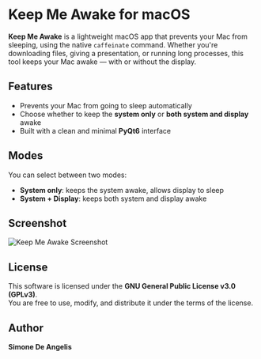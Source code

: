 # Keep Me Awake for macOS

**Keep Me Awake** is a lightweight macOS app that prevents your Mac from sleeping, using the native `caffeinate` command. Whether you're downloading files, giving a presentation, or running long processes, this tool keeps your Mac awake — with or without the display.

## Features

- Prevents your Mac from going to sleep automatically
- Choose whether to keep the **system only** or **both system and display** awake
- Built with a clean and minimal **PyQt6** interface

## Modes

You can select between two modes:

- **System only**: keeps the system awake, allows display to sleep
- **System + Display**: keeps both system and display awake

## Screenshot

![Keep Me Awake Screenshot](screenshot.png)

## License

This software is licensed under the **GNU General Public License v3.0 (GPLv3)**.  
You are free to use, modify, and distribute it under the terms of the license.

## Author

**Simone De Angelis**
